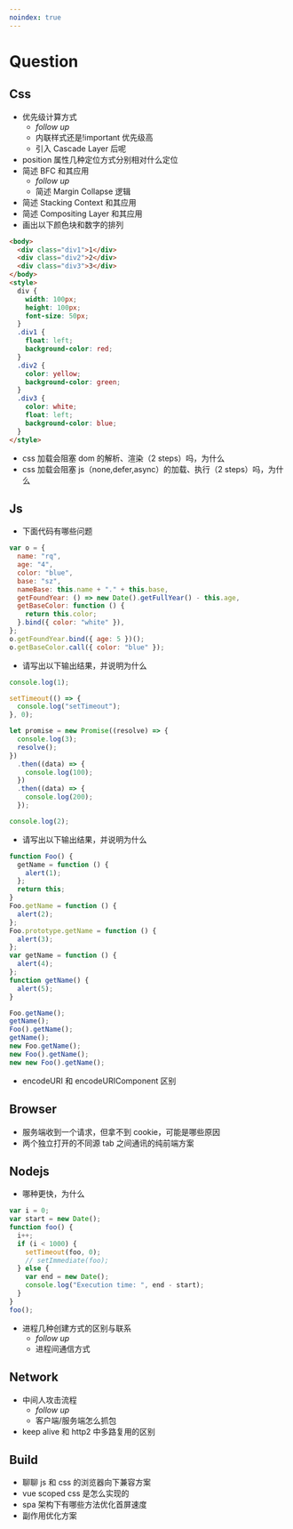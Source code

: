 ```yaml
---
noindex: true
---
```


# Question

## Css

- 优先级计算方式
  - _follow up_
  - 内联样式还是!important 优先级高
  - 引入 Cascade Layer 后呢
- position 属性几种定位方式分别相对什么定位
- 简述 BFC 和其应用
  - _follow up_
  - 简述 Margin Collapse 逻辑
- 简述 Stacking Context 和其应用
- 简述 Compositing Layer 和其应用
- 画出以下颜色块和数字的排列

```html
<body>
  <div class="div1">1</div>
  <div class="div2">2</div>
  <div class="div3">3</div>
</body>
<style>
  div {
    width: 100px;
    height: 100px;
    font-size: 50px;
  }
  .div1 {
    float: left;
    background-color: red;
  }
  .div2 {
    color: yellow;
    background-color: green;
  }
  .div3 {
    color: white;
    float: left;
    background-color: blue;
  }
</style>
```

- css 加载会阻塞 dom 的解析、渲染（2 steps）吗，为什么
- css 加载会阻塞 js（none,defer,async）的加载、执行（2 steps）吗，为什么

## Js

- 下面代码有哪些问题

```js
var o = {
  name: "rq",
  age: "4",
  color: "blue",
  base: "sz",
  nameBase: this.name + "." + this.base,
  getFoundYear: () => new Date().getFullYear() - this.age,
  getBaseColor: function () {
    return this.color;
  }.bind({ color: "white" }),
};
o.getFoundYear.bind({ age: 5 })();
o.getBaseColor.call({ color: "blue" });
```

- 请写出以下输出结果，并说明为什么

```js
console.log(1);

setTimeout(() => {
  console.log("setTimeout");
}, 0);

let promise = new Promise((resolve) => {
  console.log(3);
  resolve();
})
  .then((data) => {
    console.log(100);
  })
  .then((data) => {
    console.log(200);
  });

console.log(2);
```

- 请写出以下输出结果，并说明为什么

```js
function Foo() {
  getName = function () {
    alert(1);
  };
  return this;
}
Foo.getName = function () {
  alert(2);
};
Foo.prototype.getName = function () {
  alert(3);
};
var getName = function () {
  alert(4);
};
function getName() {
  alert(5);
}

Foo.getName();
getName();
Foo().getName();
getName();
new Foo.getName();
new Foo().getName();
new new Foo().getName();
```

- encodeURI 和 encodeURIComponent 区别

## Browser

- 服务端收到一个请求，但拿不到 cookie，可能是哪些原因
- 两个独立打开的不同源 tab 之间通讯的纯前端方案

## Nodejs

- 哪种更快，为什么

```js
var i = 0;
var start = new Date();
function foo() {
  i++;
  if (i < 1000) {
    setTimeout(foo, 0);
    // setImmediate(foo);
  } else {
    var end = new Date();
    console.log("Execution time: ", end - start);
  }
}
foo();
```

- 进程几种创建方式的区别与联系
  - _follow up_
  - 进程间通信方式

## Network

- 中间人攻击流程
  - _follow up_
  - 客户端/服务端怎么抓包
- keep alive 和 http2 中多路复用的区别

## Build

- 聊聊 js 和 css 的浏览器向下兼容方案
- vue scoped css 是怎么实现的
- spa 架构下有哪些方法优化首屏速度
- 副作用优化方案
